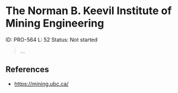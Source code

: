 # The Norman B. Keevil Institute of Mining Engineering

ID: PRO-564
L: 52
Status: Not started

> …
> 

## References

- https://mining.ubc.ca/
